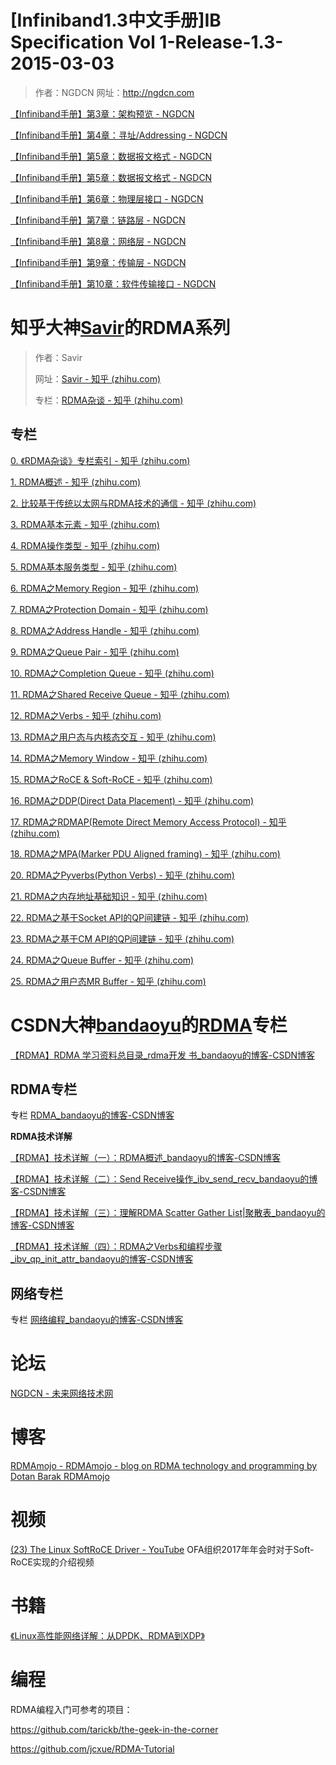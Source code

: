 # [Infiniband1.3中文手册]IB Specification Vol 1-Release-1.3-2015-03-03

> 作者：NGDCN
> 网址：http://ngdcn.com

[【Infiniband手册】第3章：架构预览 - NGDCN](https://ngdcn.com/post/94.html)

[【Infiniband手册】第4章：寻址/Addressing - NGDCN](https://ngdcn.com/post/96.html)

[【Infiniband手册】第5章：数据报文格式 - NGDCN](https://ngdcn.com/post/97.html)

[【Infiniband手册】第5章：数据报文格式 - NGDCN](https://ngdcn.com/post/97.html)

[【Infiniband手册】第6章：物理层接口 - NGDCN](https://ngdcn.com/post/104.html)

[【Infiniband手册】第7章：链路层 - NGDCN](https://ngdcn.com/post/105.html)

[【Infiniband手册】第8章：网络层 - NGDCN](https://ngdcn.com/post/106.html)

[【Infiniband手册】第9章：传输层 - NGDCN](https://ngdcn.com/post/107.html)

[【Infiniband手册】第10章：软件传输接口 - NGDCN](https://ngdcn.com/post/148.html)

# 知乎大神[Savir](https://www.zhihu.com/people/saviour-li)的RDMA系列

> 作者：Savir
>
> 网址：[Savir - 知乎 (zhihu.com)](https://www.zhihu.com/people/saviour-li)
>
> 专栏：[RDMA杂谈 - 知乎 (zhihu.com)](https://www.zhihu.com/column/c_1231181516811390976)

## 专栏

[0. 《RDMA杂谈》专栏索引 - 知乎 (zhihu.com)](https://zhuanlan.zhihu.com/p/164908617)

[1. RDMA概述 - 知乎 (zhihu.com)](https://zhuanlan.zhihu.com/p/138874738)

[2. 比较基于传统以太网与RDMA技术的通信 - 知乎 (zhihu.com)](https://zhuanlan.zhihu.com/p/139548242)

[3. RDMA基本元素 - 知乎 (zhihu.com)](https://zhuanlan.zhihu.com/p/141267386)

[4. RDMA操作类型 - 知乎 (zhihu.com)](https://zhuanlan.zhihu.com/p/142175657)

[5. RDMA基本服务类型 - 知乎 (zhihu.com)](https://zhuanlan.zhihu.com/p/144099636)

[6. RDMA之Memory Region - 知乎 (zhihu.com)](https://zhuanlan.zhihu.com/p/156975042)

[7. RDMA之Protection Domain - 知乎 (zhihu.com)](https://zhuanlan.zhihu.com/p/159493100)

[8. RDMA之Address Handle - 知乎 (zhihu.com)](https://zhuanlan.zhihu.com/p/163552044)

[9. RDMA之Queue Pair - 知乎 (zhihu.com)](https://zhuanlan.zhihu.com/p/195757767)

[10. RDMA之Completion Queue - 知乎 (zhihu.com)](https://zhuanlan.zhihu.com/p/259650980)

[11. RDMA之Shared Receive Queue - 知乎 (zhihu.com)](https://zhuanlan.zhihu.com/p/279904125)

[12. RDMA之Verbs - 知乎 (zhihu.com)](https://zhuanlan.zhihu.com/p/329198771)

[13. RDMA之用户态与内核态交互 - 知乎 (zhihu.com)](https://zhuanlan.zhihu.com/p/346708569)

[14. RDMA之Memory Window - 知乎 (zhihu.com)](https://zhuanlan.zhihu.com/p/353590347)

[15. RDMA之RoCE & Soft-RoCE - 知乎 (zhihu.com)](https://zhuanlan.zhihu.com/p/361740115)

[16. RDMA之DDP(Direct Data Placement) - 知乎 (zhihu.com)](https://zhuanlan.zhihu.com/p/408817872)

[17. RDMA之RDMAP(Remote Direct Memory Access Protocol) - 知乎 (zhihu.com)](https://zhuanlan.zhihu.com/p/421211722)

[18. RDMA之MPA(Marker PDU Aligned framing) - 知乎 (zhihu.com)](https://zhuanlan.zhihu.com/p/435467605)

[20. RDMA之Pyverbs(Python Verbs) - 知乎 (zhihu.com)](https://zhuanlan.zhihu.com/p/455174484)

[21. RDMA之内存地址基础知识 - 知乎 (zhihu.com)](https://zhuanlan.zhihu.com/p/463199854)

[22. RDMA之基于Socket API的QP间建链 - 知乎 (zhihu.com)](https://zhuanlan.zhihu.com/p/476407641)

[23. RDMA之基于CM API的QP间建链 - 知乎 (zhihu.com)](https://zhuanlan.zhihu.com/p/494826608)

[24. RDMA之Queue Buffer - 知乎 (zhihu.com)](https://zhuanlan.zhihu.com/p/565736840)

[25. RDMA之用户态MR Buffer - 知乎 (zhihu.com)](https://zhuanlan.zhihu.com/p/642286038)

# CSDN大神[bandaoyu](https://blog.csdn.net/bandaoyu?type=blog)的[RDMA](https://blog.csdn.net/bandaoyu/category_11340014.html)专栏

[【RDMA】RDMA 学习资料总目录_rdma开发 书_bandaoyu的博客-CSDN博客](https://blog.csdn.net/bandaoyu/article/details/120485737)

## RDMA专栏

专栏 [RDMA_bandaoyu的博客-CSDN博客](https://blog.csdn.net/bandaoyu/category_11340014.html)

**RDMA技术详解**

[【RDMA】技术详解（一）：RDMA概述_bandaoyu的博客-CSDN博客](https://blog.csdn.net/bandaoyu/article/details/112859853)

[【RDMA】技术详解（二）：Send Receive操作_ibv_send_recv_bandaoyu的博客-CSDN博客](https://blog.csdn.net/bandaoyu/article/details/112859932)

[【RDMA】技术详解（三）：理解RDMA Scatter Gather List|聚散表_bandaoyu的博客-CSDN博客](https://blog.csdn.net/bandaoyu/article/details/112859981)

[【RDMA】技术详解（四）：RDMA之Verbs和编程步骤_ibv_qp_init_attr_bandaoyu的博客-CSDN博客](https://blog.csdn.net/bandaoyu/article/details/112860396)

## 网络专栏

专栏 [网络编程_bandaoyu的博客-CSDN博客](https://blog.csdn.net/bandaoyu/category_8400071.html)

# 论坛

[NGDCN - 未来网络技术网](https://ngdcn.com/)

# 博客

[RDMAmojo - RDMAmojo - blog on RDMA technology and programming by Dotan Barak RDMAmojo](http://www.rdmamojo.com/)

# 视频

[(23) The Linux SoftRoCE Driver - YouTube](https://www.youtube.com/watch?v=NumH5YeVjHU) OFA组织2017年年会时对于Soft-RoCE实现的介绍视频

# 书籍

[《Linux高性能网络详解：从DPDK、RDMA到XDP》](https://book.douban.com/subject/36322557/)

# 编程

RDMA编程入门可参考的项目：

https://github.com/tarickb/the-geek-in-the-corner

https://github.com/jcxue/RDMA-Tutorial